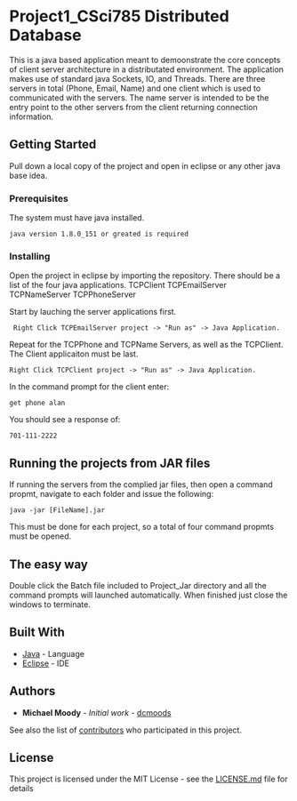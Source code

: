 # Project1_CSci785 Distributed Database

This is a java based application meant to demoonstrate the core concepts of client server architecture in a distributated environment. The application makes use of standard java Sockets, IO, and Threads.  There are three servers in total (Phone, Email, Name) and one client which is used to communicated with the servers. The name server is intended to be the entry point to the other servers from the client returning connection information.

## Getting Started

Pull down a local copy of the project and open in eclipse or any other java base idea.  

### Prerequisites

The system must have java installed.  

```
java version 1.8.0_151 or greated is required
```

### Installing

Open the project in eclipse by importing the repository.
There should be a list of the four java applications. 
TCPClient
TCPEmailServer
TCPNameServer
TCPPhoneServer

Start by lauching the server applications first.

```
 Right Click TCPEmailServer project -> "Run as" -> Java Application. 
```

Repeat for the TCPPhone and TCPName Servers, as well as the TCPClient. The Client applicaiton must be last. 

```
Right Click TCPClient project -> "Run as" -> Java Application. 
```

In the command prompt for the client enter:
```
get phone alan
```

You should see a response of:
```
701-111-2222
```

## Running the projects from JAR files

If running the servers from the complied jar files, then open a command propmt, navigate to each folder and issue the following:

```
java -jar [FileName].jar
```
This must be done for each project, so a total of four command propmts must be opened. 

## The easy way

Double click the Batch file included to Project_Jar directory and all the command prompts will launched automatically. When finished just close the windows to terminate. 

## Built With

* [Java](https://www.oracle.com/technetwork/java/javase/downloads/index.html) - Language
* [Eclipse](https://www.eclipse.org/) - IDE 

## Authors

* **Michael Moody** - *Initial work* - [dcmoods](https://github.com/dcmoods)

See also the list of [contributors](https://github.com/your/project/contributors) who participated in this project.

## License

This project is licensed under the MIT License - see the [LICENSE.md](LICENSE.md) file for details

